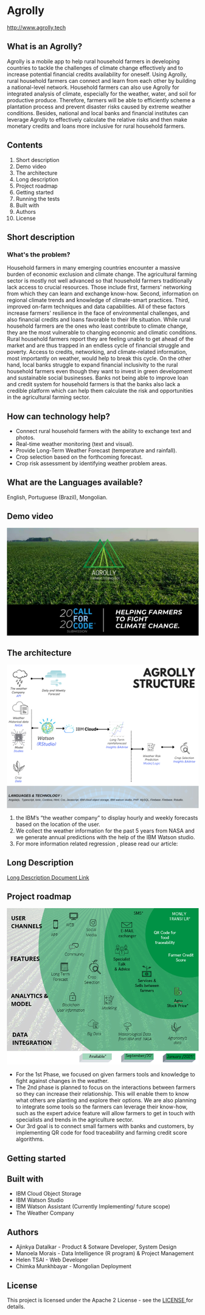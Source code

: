# Agrolly 
http://www.agrolly.tech

## What is an Agrolly? ##
Agrolly is a mobile app to help rural household farmers in developing countries to tackle the challenges of climate change effectively and to increase potential financial credits availability for oneself. Using Agrolly, rural household farmers can connect and learn from each other by building a national-level network. Household farmers can also use Agrolly for integrated analysis of climate, especially for the weather, water, and soil for productive produce. Therefore, farmers will be able to efficiently scheme a plantation process and prevent disaster risks caused by extreme weather conditions. Besides, national and local banks and financial institutes can leverage Agrolly to effectively calculate the relative risks and then make monetary credits and loans more inclusive for rural household farmers.   

## Contents 
1. Short description
2. Demo video
3. The architecture
4. Long description
5. Project roadmap
6. Getting started
7. Running the tests
8. Built with
9. Authors
10. License

## Short description
### What's the problem?
Household farmers in many emerging countries encounter a massive burden of economic exclusion and climate change. The agricultural farming sector is mostly not well advanced so that household farmers traditionally lack access to crucial resources. Those include first, farmers' networking from which they can learn and exchange know-how. Second, information on regional climate trends and knowledge of climate-smart practices. Third, improved on-farm techniques and data capabilities. All of these factors increase farmers' resilience in the face of environmental challenges, and also financial credits and loans favorable to their life situation. While rural household farmers are the ones who least contribute to climate change, they are the most vulnerable to changing economic and climatic conditions. Rural household farmers report they are feeling unable to get ahead of the market and are thus trapped in an endless cycle of financial struggle and poverty. Access to credits, networking, and climate-related information, most importantly on weather, would help to break this cycle. On the other hand, local banks struggle to expand financial inclusivity to the rural household farmers even though they want to invest in green development and sustainable social businesses. Banks not being able to improve loan and credit system for household farmers is that the banks also lack a credible platform which can help them calculate the risk and opportunities in the agricultural farming sector.

## How can technology help?

* Connect rural household farmers with the ability to exchange text and photos.
* Real-time weather monitoring (text and visual).
* Provide Long-Term Weather Forecast (temperature and rainfall). 
* Crop selection based on the forthcoming forecast. 
* Crop risk assessment by identifying weather problem areas.

## What are the Languages available?
English, Portuguese (Brazil), Mongolian.

## Demo video 

[![Demo Video](https://github.com/ajinkyadatalkar1/Agrolly/blob/master/Youtube_video.jpgn.jpg)](https://www.youtube.com/watch?v=VT4RKHwQ1hQ&t=65s "DEMO VIDEO")

## The architecture
![picture alt](https://github.com/ajinkyadatalkar1/Agrolly/blob/master/Arquitecture.png?raw=true/20x10 "Architecture")
1. the IBM’s “the weather company” to display hourly and weekly forecasts based on the location of the user.
2. We collect the weather information for the past 5 years from NASA and we generate annual predictions with the help of the IBM Watson studio.
3. For more information related regression , please read our article:

## Long Description

[Long Description Document Link](https://github.com/ajinkyadatalkar1/Agrolly/blob/master/Long%20Description%20Pitch%20Agrolly.docx)

## Project roadmap
![picture alt](https://github.com/ajinkyadatalkar1/Agrolly/blob/master/Agrolly_Road_Map.PNG?raw=true/40x20 "Roadmap")
* For the 1st Phase, we focused on given farmers tools and knowledge to fight against changes in the weather. 
* The 2nd phase is planned to focus on the interactions between farmers so they can increase their relationship. This will enable them to know what others are planting and explore their options. We are also planning to integrate some tools so the farmers can leverage their know-how, such as the expert advice feature will allow farmers to get in touch with specialists and trends in the agriculture sector.
* Our 3rd goal is to connect small farmers with banks and customers, by implementing QR code for food traceability and farming credit score algorithms.

## Getting started

## Built with
* IBM Cloud Object Storage
* IBM Watson Studio
* IBM Watson Assistant (Currently Implementing/ future scope)
* The Weather Company

## Authors
* Ajinkya Datalkar - Product & Sotware Developer, System Design
* Manoela Morais - Data Intelligence (R program) & Project Management
* Helen TSAI - Web Developer
* Chimka Munkhbayar - Mongolian Deployment

## License
This project is licensed under the Apache 2 License - see the [ LICENSE ](https://github.com/ajinkyadatalkar1/Agrolly/blob/master/LICENSE) 
for details.
